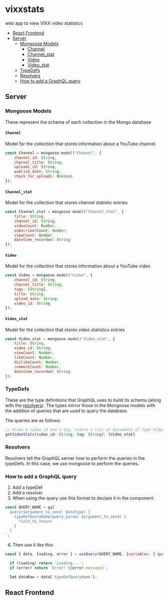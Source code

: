 # vixxstats
web app to view VIXX video statistics

- [React Frontend](#react-frontend)
- [Server](#server)
    - [Mongoose Models](#mongoose-models)
        - [Channel](#channel)
        - [Channel_stat](#channel_stat)
        - [Video](#video)
        - [Video_stat](#video_stat)
    - [TypeDefs](#typedefs)
    - [Resolvers](#resolvers)
    - [How to add a GraphQL query](#how-to-add-a-graphql-query)

## Server

### Mongoose Models
These represent the schema of each collection in the Mongo database

#### `Channel`
Model for the collection that stores information about a YouTube channel

```js
const Channel = mongoose.model("Channel", {
    channel_id: String,
    channel_title: String,
    uploads_id: String,
    publish_date: String,
    check_for_uploads: Boolean
});
```

#### `Channel_stat`
Model for the collection that stores channel statistic entries

```js
const Channel_stat = mongoose.model("Channel_stat", {
    title: String,
    channel_id: String,
    videoCount: Number,
    subscriberCount: Number,
    viewCount: Number,
    datetime_recorded: String
});
```

#### `Video`
Model for the collection that stores information about a YouTube video

```js
const Video = mongoose.model("Video", {
    channel_id: String,
    channel_title: String,
    tags: [String],
    title: String,
    upload_date: String,
    video_id: String
});
```

#### `Video_stat`
Model for the collection that stores video statistics entries

```js
const Video_stat = mongoose.model("Video_stat", {
    title: String,
    video_id: String,
    viewCount: Number,
    likeCount: Number,
    dislikeCount: Number,
    commentCount: Number,
    datetime_recorded: String
});
```


### TypeDefs
These are the type definitions that GraphQL uses to build its schema (along with the [resolvers](#resolvers)). The types mirror those in the Mongoose models with the addition of queries that are used to query the database.

The queries are as follows:
```js
// Given a video_id and a tag, return a list of documents of type Video_stat
getVideoStats(video_id: String, tag: String): [Video_stat]
```


### Resolvers
Resolvers tell the GraphQL server how to perform the queries in the typeDefs. In this case, we use mongoose to perform the queries.


### How to add a GraphQL query
1. Add a typeDef
2. Add a resolver
3. When using the query use this format to declare it in the component:
```js
const QUERY_NAME = gql`
  query($argument_to_send: DataType) {
    typeDefQueryName(query_param: $argument_to_send) {
      field_to_return
    }
  }
`;
```
4. Then use it like this:
```js
const { data, loading, error } = useQuery(QUERY_NAME, {variables: { query_param: 'argument' }});

  if (loading) return 'Loading...';
  if (error) return `Error! ${error.message}`;

  let dataRaw = data['typeDefQueryName'];
```




## React Frontend
